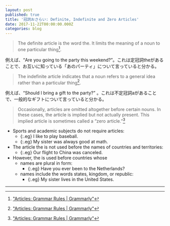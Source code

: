 ```yaml
---
layout: post
published: true
title: '冠詞おさらい: Definite, Indefinite and Zero Articles'
date: 2017-11-22T00:00:00.000Z
categories: blog
---
```



> The definite article is the word the. It limits the meaning of a noun to one particular thing[^1].

例えば、“Are you going to the party this weekend?”。これは定冠詞theがあることで、お互いに知っている「あのパーティ」について言っていると分かる。

> The indefinite article indicates that a noun refers to a general idea rather than a 
particular thing[^1]. 

例えば、“Should I bring a gift to the party?” 。これは不定冠詞aがあることで、一般的なギフトについて言っていると分かる。

> Occasionally, articles are omitted altogether before certain nouns. In these cases, the article is implied but not actually present. This implied article is sometimes called a “zero article.”[^1]

+ Sports and academic subjects do not require articles:
    + {:.eg} I like to play baseball.
    + {:.eg} My sister was always good at math.
+ The article the is not used before the names of countries and territories:
    + {:.eg} Our flight to China was canceled.
+ However, the is used before countries whose
    + names are plural in form:
        + {:.eg} Have you ever been to the Netherlands?
    + names include the words states, kingdom, or republic:
        + {:.eg} My sister lives in the United States.

---
[^1]: ["Articles: Grammar Rules | Grammarly"](https://www.grammarly.com/blog/articles/)

